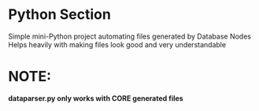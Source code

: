 # Python Section

</hr>

<p>
  Simple mini-Python project automating files generated by Database Nodes</br>
  Helps heavily with making files look good and very understandable</br>
  <b><h1>NOTE:</h1>dataparser.py only works with CORE generated files</b>
</p>
